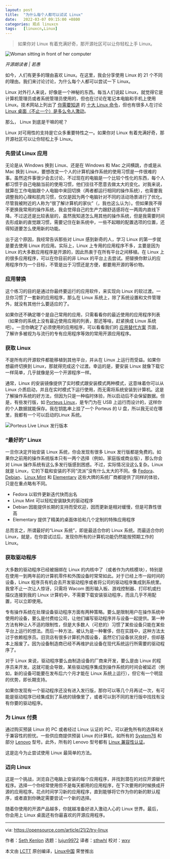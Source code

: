 ```yaml
---
layout: post
title:	"为什么每个人都可以试试 Linux"
date:	2022-03-07 09:15:00 +0800 
categories:	观点 linuxcn 
tags:	[linuxcn,Linux]
---
```




> 
> 如果你对 Linux 有着充满好奇，那开源社区可以让你轻松上手 Linux。
> 
> 
> 


![](/Asserts/Images//attachment/album/202203/07/091531g2rex2ne073xeler.jpg "Woman sitting in front of her computer")



*开源朗读者 | 若愚*


如今，人们有更多的理由喜欢 Linux。在这里，我会分享使用 Linux 的 21 个不同的理由。我们来讨论讨论，为什么每个人都可以尝试一下 Linux。


Linux 对外行人来说，好像是一个神秘的东西。每当人们说起 Linux，就觉得它是计算机管理员或者系统管理员使用的，但也在讨论在笔记本电脑和手机上使用 Linux。技术网站上列出了 [你需要知道](https://opensource.com/article/19/12/linux-commands) 的 [十大 Linux 命令](https://opensource.com/article/18/4/10-commands-new-linux-users)，但也有很多人在讨论 [Linux 桌面（不止一个）是多么令人激动](https://opensource.com/article/20/5/linux-desktops)。


那么， Linux 到底是干嘛的呢？


Linux 对可用性的支持是它众多重要特性之一。如果你对 Linux 有着充满好奇，那开源社区可以让你轻松上手 Linux。


### 先尝试 Linux 应用


无论是从 Windows 换到 Linux、还是在 Windows 和 Mac 之间横跳，亦或是从 Mac 换到 Linux，要想改变一个人的计算机操作系统的使用习惯是一件很难的事。虽然这件事很少会去讨论，不过现在的电脑是一个比较个性化的东西，每个人都习惯于自己电脑当前的使用习惯，他们往往不愿意去做太大的变化。对我来说，就算在工作电脑跟个人电脑中来回切换（两者都运行相同的操作系统），也需要我调整我的心理和肌肉习惯，仅仅是因为两个电脑针对不同的活动场景进行了优化。尽管我被附近的人称为“很了解计算机的家伙”（，我也这么认为）。但如果我不得不更换我常用的操作系统，我会觉得自己的生产力跟舒适感将在一两周内直线下降。不过这还是比较表层的，虽然我知道怎么用其他的操作系统，但是我需要时间去形成新的直觉跟习惯，需要记住在新系统中，一些不起眼的配置选项的位置，还得知道要怎么使用新的功能。


出于这个原因，我经常告诉那些对 Linux 感到新奇的人，学习 Linux 的第一步就是要去使用 Linux 的应用。实际上，Linux 上专用的应用程序不多，主要是因为 Linux 的大多数应用程序是开源的，因此热衷于在所有平台之间移植。在 Linux 上的很多应用程序，可以在你目前的非 Linux 的平台上去尝试。把替换你默认的应用程序作为一个目标，不管是出于习惯还是方便，都要用开源的等价物。


### 应用替换


这个练习的目的是通过你最终要运行的应用软件，来实现向 Linux 的软过渡。一旦你习惯了一套新的应用程序，那么在 Linux 系统上，除了系统设置和文件管理外，就没有其他什么要适应的了。


如果你还不确定哪个是自己常用的应用，只需看看你的最近使用的应用程序列表（如果你的系统上没有最近使用应用的列表，那还等啥，赶紧换成 Linux 系统吧）。一旦你确定了必须使用的应用程序，可以看看我们的 [应用替代方案](https://opensource.com/alternatives) 页面，了解许多被视为与流行的专有应用程序等效的常用开源应用程序。


### 获取 Linux


不是所有的开源软件都能移植到其他平台，并从在 Linux 上运行而受益。如果你想最终切换到 Linux，那就得完成这个过渡。幸运的是，要安装 Linux 就像下载它一样简单，几乎就像是另一个开源程序一样。


通常，Linux 的安装镜像提供了实时模式跟安装模式两种模式，这意味着你可以从 Linux 介质启动，并且在实时模式下运行使用，而无需将系统安装到计算机。这是了解操作系统的好方法，但因为只是一种临时体验，所以启动后不会保留数据。但是，有些发行版，如 [Porteus Linux](http://porteus.org)，是专门为在 USB 上运行而设计的，这样你的个人数据就能保存。我在钥匙串上挂了一个 Porteus 的 U 盘，所以我无论在哪里，我都有一个可以启动的Linux 系统。


![Porteus Live Linux 发行版本](/Asserts/Images//attachment/album/202203/07/091535t440k36c3044hnia.png)


### “最好的” Linux


一旦你决定开始安装 Linux 系统，你会发现有很多 Linux 发行版都是免费的。如果你之前用的操作系统版本只有一两个选择（例如，家庭版或商业版），那么你会对 Linux 操作系统有这么多发行版感到困惑。不过，实际情况没这么复杂。Linux 就是 Linux，它的下载和安装的不同“流派”没有什么太大的不同。像 [Fedora](http://getfedora.org)、 [Debian](http://debian.org)、[Linux Mint](http://linuxmint.com) 和 [Elementary](http://elementary.io) 这些大牌的系统厂商都提供了同样的体验，只是在重点略有不同。


* Fedora 以软件更新迭代快而出名
* Linux Mint 可以轻松安装缺失的驱动程序
* Debian 因能提供长期的支持而受欢迎，因而更新是相对缓慢，但是可靠性很高
* Elementary 提供了精美的桌面体验和几个定制的特殊应用程序


总而言之，所谓最好的“Linux 系统”，即是最适合你的 Linux 系统。而最适合你的 Linux，就是，在你尝试过后，发现你所有的计算机功能仍然能按预期工作的 Linux。


### 获取驱动程序


大多数的驱动程序已经被捆绑在 Linux 的内核中了（或者作为内核模块），特别是在使用一到两年前的计算机零件和外围设备时常常如此。对于已经上市一段时间的设备，Linux 程序员有机会去开发驱动程序或者将公司的驱动程序集成到系统里。我曾不止一次让人惊讶，只需将 Wacom 图形输入板、游戏控制器、打印机或扫描仪连接到我的 Linux 计算机中，不需要下载安装驱动程序，而且几乎不用配置，可以立即使用。


专有操作系统在处理设备驱动程序方面有两种策略。要么是限制用户在操作系统中使用的设备，要么是付费给公司，让他们编写驱动程序并与设备一起提供。第一种方法有种让人不适的限制性，但是大多数人（可悲的）习惯了某些设备只能在某些平台上运行的想法。而后一种方法，被认为是一种奢侈，但在实践中，这种方法太过于依赖程序员。旧货店有很多计算机外围设备，虽然它们设备状况良好，但却基本上报废了。因为设备制造商已经不再维护此设备在现代系统运行所需要的驱动程序了。


对于 Linux 来说，驱动程序要么由制造设备的厂商来开发，要么是由 Linux 的程序员来开发。这就可能会导致，某些驱动程序集成到操作系统的时间会被延迟（例如，新的设备可能要在发布后六个月才能在 Linux 系统上运行），但它有一个明显的优势，即长期支持。


如果你发现有一个驱动程序还没有进入发行版，那你可以等几个月再试一次，有可能是驱动程序已经集成到了系统的镜像里了，或者可以到不同的发行版中找找有没有你要的驱动程序。


### 为 Linux 付费


通过购买预装 Linux 的 PC 或者经过 Linux 认证的 PC，可以避免所有的选择和关于兼容性的担忧。一些供应商提供预装 Linux 的计算机，如所有的 [System76](http://system76.com) 和部分 [Lenovo](http://lenovo.com) 型号。此外，所有的 Lenovo 型号都有 [Linux 兼容性认证](https://forums.lenovo.com/t5/Linux-Operating-Systems/ct-p/lx_en)。


这是迄今为止尝试使用 Linux 最简单的方法。


### 迈向 Linux


这是一个挑战，浏览自己电脑上安装的每个应用程序，并找到潜在的对应开源替代程序。选择一个你经常使用但不是每天都用的应用程序，在下次要用的时候换成开源的应用程序。花点时间学习新的应用程序，直到能够将它作为你的新的默认程序，或者直到你确定需要尝试一个新的选择。


随着你使用的开源产品越多，你就越准备好进入激动人心的 Linux 世界。最后，你会用上 Linux 桌面还有你最喜欢的开源应用程序。




---


via: <https://opensource.com/article/21/2/try-linux>


作者：[Seth Kenlon](https://opensource.com/users/seth) 选题：[lujun9972](https://github.com/lujun9972) 译者：[sthwhl](https://github.com/sthwhl) 校对：[wxy](https://github.com/wxy)


本文由 [LCTT](https://github.com/LCTT/TranslateProject) 原创编译，[Linux中国](https://linux.cn/) 荣誉推出
